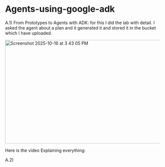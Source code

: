 # Agents-using-google-adk
A.1) From Prototypes to Agents with ADK:
for this I did the lab with detail. I asked the agent about a plan and it generated it and stored it in the bucket which I have uploaded. 

<img width="1406" height="337" alt="Screenshot 2025-10-16 at 3 43 05 PM" src="https://github.com/user-attachments/assets/8445d834-797b-445b-bf1d-c167105e8cec" />

Here is the video Explaining everything: 

A.2) 
